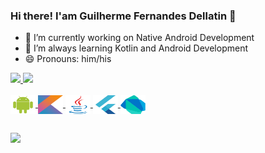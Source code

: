 ### Hi there! I'am Guilherme Fernandes Dellatin 👋

- 🏢 I’m currently working on Native Android Development
- 🌱 I’m always learning Kotlin and Android Development
- 😄 Pronouns: him/his


 <div>
  <a href="https://github.com/GuilhermeDellatin">
  <img height="180em" src="https://github-readme-stats.vercel.app/api?username=GuilhermeDellatin&show_icons=true&theme=dark&include_all_commits=true&count_private=true"/>
  <img height="180em" src="https://github-readme-stats.vercel.app/api/top-langs/?username=GuilhermeDellatin&layout=compact&langs_count=7&theme=dark"/> 
</div>
  
<div style="display: inline_block"><br>
  <img align="center" alt="Gui-Android" height="30" width="40" src="https://github.com/devicons/devicon/blob/master/icons/android/android-original.svg">
  <img align="center" alt="Gui-Kt" height="30" width="40" src="https://github.com/devicons/devicon/blob/master/icons/kotlin/kotlin-original.svg">
  <img align="center" alt="Gui-Java" height="30" width="40" src="https://github.com/devicons/devicon/blob/master/icons/java/java-original.svg">
  <img align="center" alt="Gui-Flutter" height="30" width="40" src="https://github.com/devicons/devicon/blob/master/icons/flutter/flutter-original.svg">
  <img align="center" alt="Gui-Dart" height="30" width="40" src="https://github.com/devicons/devicon/blob/master/icons/dart/dart-original.svg">
</div>

##
  
<div>
    <a href="https://br.linkedin.com/in/guilherme-fernandes-dellatin" target="_blank"><img src="https://img.shields.io/badge/-LinkedIn-%230077B5?style=for-the-badge&logo=linkedin&logoColor=white" target="_blank"></a> 
</div>
